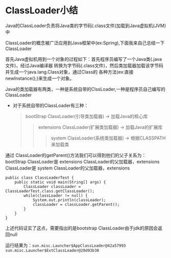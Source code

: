 # ClassLoader小结
Java的ClassLoader负责将Java类的字节码(.class文件)加载到Java虚拟机(JVM)中
>
ClassLoader的概念被广泛应用到Java框架中(ex:Spring),下面我来自己总结一下ClassLoader
>
首先Java虚拟机用到一个对象的过程如下：首先程序员编写了一个Java类(.java文件)，经过Java编译器
转换为字节码(.class文件)，然后类加载器加载该字节码并生成一个java.lang.Class对象，通过Class的
各种方法(ex:直接newInstance();)来生成一个对象。
>
Java的类加载器有两类，一种是系统自带的ClssLoader,一种是程序员自己编写的ClassLoader
>
* 对于系统自带的ClassLoader有三种：
    > bootStrap ClassLoader(引导类加载器) -> 加载Java的核心库
    >> extensions ClassLoader(扩展类加载器) -> 加载Java的扩展库
    >>>system ClassLoader(系统类加载器)   -> 根据CLASSPATH来加载类
>
通过 ClassLoader的getParent()方法我们可以得到他们的父子关系为：bootStrap ClassLoader是
extensions ClassLoader的父加载器，extensions ClassLoader是 system ClassLoader的父加载器，extensions
`````
public class ClassLoaderTest {
    public static void main(String[] args) {
        ClassLoader classLoader = ClassLoaderTest.class.getClassLoader();
        while(classLoader != null) {
            System.out.println(classLoader);
            classLoader = classLoader.getParent();
        }
    }
}
`````
上述代码证实了这点，需要指出的是bootstrap ClassLoader由于jdk的原因会返回null
>
运行结果为：```sun.misc.Launcher$AppClassLoader@42a57993
sun.misc.Launcher$ExtClassLoader@28d93b30```

